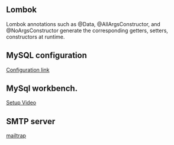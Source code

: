 ## Lombok
Lombok annotations such as @Data, @AllArgsConstructor, and @NoArgsConstructor generate the corresponding getters, setters, 
constructors at runtime.

## MySQL configuration
[Configuration link](https://dev.to/gsudarshan/how-to-install-mysql-and-workbench-on-ubuntu-20-04-localhost-5828)

## MySql workbench.
[Setup Video](https://www.youtube.com/watch?v=7_YrwTOPl9w)   
    
## SMTP server 
[mailtrap](https://mailtrap.io) 



